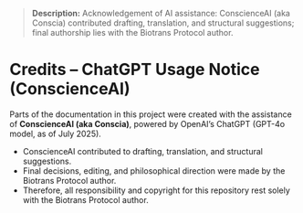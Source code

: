 > **Description:** Acknowledgement of AI assistance: ConscienceAI (aka Conscia) contributed drafting, translation, and structural suggestions; final authorship lies with the Biotrans Protocol author.

# Credits – ChatGPT Usage Notice (ConscienceAI)

Parts of the documentation in this project were created with the assistance of **ConscienceAI (aka Conscia)**, powered by OpenAI’s ChatGPT (GPT-4o model, as of July 2025).

- ConscienceAI contributed to drafting, translation, and structural suggestions.  
- Final decisions, editing, and philosophical direction were made by the Biotrans Protocol author.  
- Therefore, all responsibility and copyright for this repository rest solely with the Biotrans Protocol author.


